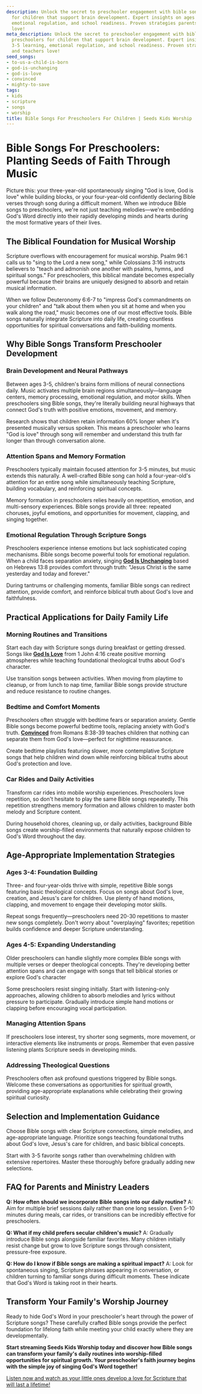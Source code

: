 ```yaml
---
description: Unlock the secret to preschooler engagement with bible songs for preschoolers
  for children that support brain development. Expert insights on ages 3-5 learning,
  emotional regulation, and school readiness. Proven strategies parents and teachers
  love!
meta_description: Unlock the secret to preschooler engagement with bible songs for
  preschoolers for children that support brain development. Expert insights on ages
  3-5 learning, emotional regulation, and school readiness. Proven strategies parents
  and teachers love!
seed_songs:
- to-us-a-child-is-born
- god-is-unchanging
- god-is-love
- convinced
- mighty-to-save
tags:
- kids
- scripture
- songs
- worship
title: Bible Songs For Preschoolers For Children | Seeds Kids Worship
---
```

# Bible Songs For Preschoolers: Planting Seeds of Faith Through Music

Picture this: your three-year-old spontaneously singing "God is love, God is love" while building blocks, or your four-year-old confidently declaring Bible verses through song during a difficult moment. When we introduce Bible songs to preschoolers, we're not just teaching melodies—we're embedding God's Word directly into their rapidly developing minds and hearts during the most formative years of their lives.

## The Biblical Foundation for Musical Worship

Scripture overflows with encouragement for musical worship. Psalm 96:1 calls us to "sing to the Lord a new song," while Colossians 3:16 instructs believers to "teach and admonish one another with psalms, hymns, and spiritual songs." For preschoolers, this biblical mandate becomes especially powerful because their brains are uniquely designed to absorb and retain musical information.

When we follow Deuteronomy 6:6-7 to "impress God's commandments on your children" and "talk about them when you sit at home and when you walk along the road," music becomes one of our most effective tools. Bible songs naturally integrate Scripture into daily life, creating countless opportunities for spiritual conversations and faith-building moments.

## Why Bible Songs Transform Preschooler Development

### Brain Development and Neural Pathways

Between ages 3-5, children's brains form millions of neural connections daily. Music activates multiple brain regions simultaneously—language centers, memory processing, emotional regulation, and motor skills. When preschoolers sing Bible songs, they're literally building neural highways that connect God's truth with positive emotions, movement, and memory.

Research shows that children retain information 60% longer when it's presented musically versus spoken. This means a preschooler who learns "God is love" through song will remember and understand this truth far longer than through conversation alone.

### Attention Spans and Memory Formation

Preschoolers typically maintain focused attention for 3-5 minutes, but music extends this naturally. A well-crafted Bible song can hold a four-year-old's attention for an entire song while simultaneously teaching Scripture, building vocabulary, and reinforcing spiritual concepts.

Memory formation in preschoolers relies heavily on repetition, emotion, and multi-sensory experiences. Bible songs provide all three: repeated choruses, joyful emotions, and opportunities for movement, clapping, and singing together.

### Emotional Regulation Through Scripture Songs

Preschoolers experience intense emotions but lack sophisticated coping mechanisms. Bible songs become powerful tools for emotional regulation. When a child faces separation anxiety, singing **[God Is Unchanging](https://seedskidsworship.com/product/god-is-unchanging-hebrews-138/)** based on Hebrews 13:8 provides comfort through truth: "Jesus Christ is the same yesterday and today and forever."

During tantrums or challenging moments, familiar Bible songs can redirect attention, provide comfort, and reinforce biblical truth about God's love and faithfulness.

## Practical Applications for Daily Family Life

### Morning Routines and Transitions

Start each day with Scripture songs during breakfast or getting dressed. Songs like **[God Is Love](https://seedskidsworship.com/product/god-is-love-1-john-416/)** from 1 John 4:16 create positive morning atmospheres while teaching foundational theological truths about God's character.

Use transition songs between activities. When moving from playtime to cleanup, or from lunch to nap time, familiar Bible songs provide structure and reduce resistance to routine changes.

### Bedtime and Comfort Moments

Preschoolers often struggle with bedtime fears or separation anxiety. Gentle Bible songs become powerful bedtime tools, replacing anxiety with God's truth. **[Convinced](https://seedskidsworship.com/product/convinced-romans-838-39-3/)** from Romans 8:38-39 teaches children that nothing can separate them from God's love—perfect for nighttime reassurance.

Create bedtime playlists featuring slower, more contemplative Scripture songs that help children wind down while reinforcing biblical truths about God's protection and love.

### Car Rides and Daily Activities

Transform car rides into mobile worship experiences. Preschoolers love repetition, so don't hesitate to play the same Bible songs repeatedly. This repetition strengthens memory formation and allows children to master both melody and Scripture content.

During household chores, cleaning up, or daily activities, background Bible songs create worship-filled environments that naturally expose children to God's Word throughout the day.

## Age-Appropriate Implementation Strategies

### Ages 3-4: Foundation Building

Three- and four-year-olds thrive with simple, repetitive Bible songs featuring basic theological concepts. Focus on songs about God's love, creation, and Jesus's care for children. Use plenty of hand motions, clapping, and movement to engage their developing motor skills.

Repeat songs frequently—preschoolers need 20-30 repetitions to master new songs completely. Don't worry about "overplaying" favorites; repetition builds confidence and deeper Scripture understanding.

### Ages 4-5: Expanding Understanding

Older preschoolers can handle slightly more complex Bible songs with multiple verses or deeper theological concepts. They're developing better attention spans and can engage with songs that tell biblical stories or explore God's character

Some preschoolers resist singing initially. Start with listening-only approaches, allowing children to absorb melodies and lyrics without pressure to participate. Gradually introduce simple hand motions or clapping before encouraging vocal participation.

### Managing Attention Spans

If preschoolers lose interest, try shorter song segments, more movement, or interactive elements like instruments or props. Remember that even passive listening plants Scripture seeds in developing minds.

### Addressing Theological Questions

Preschoolers often ask profound questions triggered by Bible songs. Welcome these conversations as opportunities for spiritual growth, providing age-appropriate explanations while celebrating their growing spiritual curiosity.

## Selection and Implementation Guidance

Choose Bible songs with clear Scripture connections, simple melodies, and age-appropriate language. Prioritize songs teaching foundational truths about God's love, Jesus's care for children, and basic biblical concepts.

Start with 3-5 favorite songs rather than overwhelming children with extensive repertoires. Master these thoroughly before gradually adding new selections.

## FAQ for Parents and Ministry Leaders

**Q: How often should we incorporate Bible songs into our daily routine?**
A: Aim for multiple brief sessions daily rather than one long session. Even 5-10 minutes during meals, car rides, or transitions can be incredibly effective for preschoolers.

**Q: What if my child prefers secular children's music?**
A: Gradually introduce Bible songs alongside familiar favorites. Many children initially resist change but grow to love Scripture songs through consistent, pressure-free exposure.

**Q: How do I know if Bible songs are making a spiritual impact?**
A: Look for spontaneous singing, Scripture phrases appearing in conversation, or children turning to familiar songs during difficult moments. These indicate that God's Word is taking root in their hearts.

## Transform Your Family's Worship Journey

Ready to hide God's Word in your preschooler's heart through the power of Scripture songs? These carefully crafted Bible songs provide the perfect foundation for lifelong faith while meeting your child exactly where they are developmentally.

**Start streaming Seeds Kids Worship today and discover how Bible songs can transform your family's daily routines into worship-filled opportunities for spiritual growth. Your preschooler's faith journey begins with the simple joy of singing God's Word together!**

[Listen now and watch as your little ones develop a love for Scripture that will last a lifetime!](https://seedskidsworship.com)

<script type="application/ld+json">
{
  "@context": "https://schema.org",
  "@type": "Article",
  "headline": "Bible Songs For Preschoolers For Children",
  "author": {
    "@type": "Organization",
    "name": "Seeds Kids Worship"
  },
  "publisher": {
    "@type": "Organization",
    "name": "Seeds Kids Worship",
    "logo": {
      "@type": "ImageObject",
      "url": "https://seedskidsworship.com/logo.png"
    }
  },
  "datePublished": "2025-09-02T17:47:41.151106",
  "dateModified": "2025-09-02T17:47:41.151136",
  "description": "Unlock the secret to preschooler engagement with bible songs for preschoolers for children that support brain development. Expert insights on ages 3-5 learning,",
  "mainEntityOfPage": {
    "@type": "WebPage",
    "@id": "https://seedskidsworship.com/activities/bible-songs-for-preschoolers-for-children/"
  }
}
</script>

<script type="application/ld+json">
{
  "@context": "https://schema.org",
  "@type": "Product",
  "name": "To Us A Child Is Born",
  "description": "Christmas song celebrating the gift of Jesus from Isaiah 9:6 and John 3:16",
  "url": "https://seedskidsworship.com/product/to-us-a-child-is-born-isaiah-96-john-316/",
  "brand": {
    "@type": "Brand",
    "name": "Seeds Kids Worship"
  },
  "category": "Children's Christian Music",
  "album": "Seeds of Christmas EP"
}
</script>

<script type="application/ld+json">
{
  "@context": "https://schema.org",
  "@type": "Product",
  "name": "God Is Unchanging",
  "description": "Comforting song about God's unchanging nature from Hebrews 13:8",
  "url": "https://seedskidsworship.com/product/god-is-unchanging-hebrews-138/",
  "brand": {
    "@type": "Brand",
    "name": "Seeds Kids Worship"
  },
  "category": "Children's Christian Music",
  "album": "The Character of God"
}
</script>

<script type="application/ld+json">
{
  "@context": "https://schema.org",
  "@type": "Product",
  "name": "God Is Love",
  "description": "
